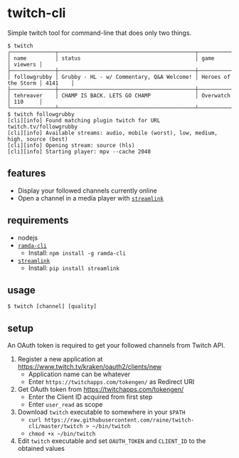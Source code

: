 # twitch-cli

Simple twitch tool for command-line that does only two things.

```
$ twitch
┌──────────────┬───────────────────────────────────────────┬─────────────────────┬─────────┐
│ name         │ status                                    │ game                │ viewers │
├──────────────┼───────────────────────────────────────────┼─────────────────────┼─────────┤
│ followgrubby │ Grubby - HL - w/ Commentary, Q&A Welcome! │ Heroes of the Storm │ 4141    │
├──────────────┼───────────────────────────────────────────┼─────────────────────┼─────────┤
│ tehreaver    │ CHAMP IS BACK. LETS GO CHAMP              │ Overwatch           │ 110     │
└──────────────┴───────────────────────────────────────────┴─────────────────────┴─────────┘
$ twitch followgrubby
[cli][info] Found matching plugin twitch for URL twitch.tv/followgrubby
[cli][info] Available streams: audio, mobile (worst), low, medium, high, source (best)
[cli][info] Opening stream: source (hls)
[cli][info] Starting player: mpv --cache 2048
```

## features

- Display your followed channels currently online
- Open a channel in a media player with [`streamlink`][streamlink]

## requirements

- nodejs
- [`ramda-cli`][ramda-cli]
  - Install: `npm install -g ramda-cli`
- [`streamlink`][streamlink]
  - Install: `pip install streamlink`

## usage

`$ twitch [channel] [quality]`

## setup

An OAuth token is required to get your followed channels from Twitch API.

1. Register a new application at https://www.twitch.tv/kraken/oauth2/clients/new
    - Application name can be whatever
    - Enter `https://twitchapps.com/tokengen/` as Redirect URI
2. Get OAuth token from https://twitchapps.com/tokengen/
    - Enter the Client ID acquired from first step
    - Enter `user_read` as scope
4. Download `twitch` executable to somewhere in your `$PATH`
    - `curl https://raw.githubusercontent.com/raine/twitch-cli/master/twitch > ~/bin/twitch`
    - `chmod +x ~/bin/twitch`
3. Edit `twitch` executable and set `OAUTH_TOKEN` and `CLIENT_ID` to the obtained values

[streamlink]: https://streamlink.github.io
[ramda-cli]: https://github.com/raine/ramda-cli

